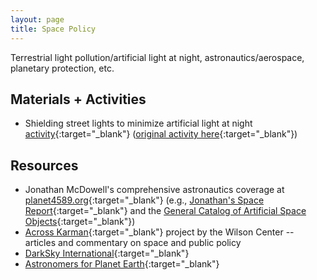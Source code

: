 ```yaml
---
layout: page
title: Space Policy
---
```


Terrestrial light pollution/artificial light at night, astronautics/aerospace, planetary protection, etc.

## Materials + Activities
- Shielding street lights to minimize artificial light at night [activity](https://nightsky.jpl.nasa.gov/docs/ShieldingDemo.pdf){:target="_blank"} ([original activity here](https://analyzer.depaul.edu/paperplate/lights.htm){:target="_blank"})


## Resources
- Jonathan McDowell's comprehensive astronautics coverage at [planet4589.org](https://planet4589.org/space/index.html){:target="_blank"} (e.g., [Jonathan's Space Report](http://planet4589.org/space/jsr/jsr.html){:target="_blank"} and the [General Catalog of Artificial Space Objects](https://planet4589.org/space/gcat/web/launch/index.html){:target="_blank"})
- [Across Karman](https://acrosskarman.wilsoncenter.org){:target="_blank"} project by the Wilson Center -- articles and commentary on space and public policy
- [DarkSky International](https://darksky.org){:target="_blank"}
- [Astronomers for Planet Earth](https://astronomersforplanet.earth){:target="_blank"}